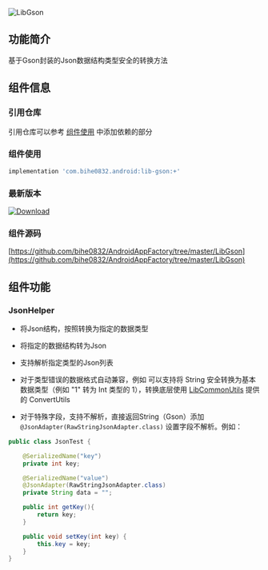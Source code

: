 ![LibGson](https://img.shields.io/badge/AndroidAppFactory-LibGson-brightgreen)

## 功能简介

基于Gson封装的Json数据结构类型安全的转换方法

## 组件信息

### 引用仓库

引用仓库可以参考 [组件使用](./../start.md) 中添加依赖的部分

### 组件使用

```groovy
implementation 'com.bihe0832.android:lib-gson:+'
```

### 最新版本

[ ![Download](https://api.bintray.com/packages/bihe0832/android/lib-gson/images/download.svg) ](https://bintray.com/bihe0832/android/lib-gson/_latestVersion)

### 组件源码

[https://github.com/bihe0832/AndroidAppFactory/tree/master/LibGson](https://github.com/bihe0832/AndroidAppFactory/tree/master/LibGson)

## 组件功能

### JsonHelper

- 将Json结构，按照转换为指定的数据类型

- 将指定的数据结构转为Json

- 支持解析指定类型的Json列表

- 对于类型错误的数据格式自动兼容，例如 可以支持将 String 安全转换为基本数据类型（例如 "1" 转为 Int 类型的 1），转换底层使用 [LibCommonUtils](./lib-utils-common.md) 提供的 ConvertUtils

- 对于特殊字段，支持不解析，直接返回String（Gson）添加 ` @JsonAdapter(RawStringJsonAdapter.class)` 设置字段不解析。例如：

```java
public class JsonTest {

	@SerializedName("key")
	private int key;

	@SerializedName("value")
	@JsonAdapter(RawStringJsonAdapter.class)
	private String data = "";

	public int getKey(){
		return key;
	}

	public void setKey(int key) {
		this.key = key;
	}
}
```

